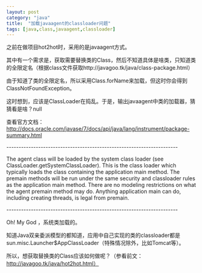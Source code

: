 ```yaml
---
layout: post
category: "java"
title:  "加载javaagent的classloader问题"
tags: [java,class,javaagent,classloader]
---
```


之前在做项目hot2hot时，采用的是javaagent方式。

其中有一个需求是，获取需要替换类的Class，然后不知道具体是啥类，只知道类的全限定名（根据class文件获取http://javagoo.tk/java/class-package.html）

由于知道了类的全限定名，所以采用Class.forName来加载，但这时你会得到ClassNotFoundException。

这时想到，应该是ClassLoader在捣乱。于是，输出javaagent中类的加载器，猜猜看是啥？null

查看官方文档：http://docs.oracle.com/javase/7/docs/api/java/lang/instrument/package-summary.html

\-\-\-\-\-\-\-\-\-\-\-\-\-\-\-\-\-\-\-\-\-\-\-\-\-\-\-\-\-\-\-\-\-\-\-\-\-\-\-\-\-\-\-\-\-\-\-\-\-\-\-\-\-\-\-\-\-\-\-\-\-\-\-\-\-\-\-\-\-\-

The agent class will be loaded by the system class loader (see ClassLoader.getSystemClassLoader). This is the class loader which typically loads the class containing the application main method. The premain methods will be run under the same security and classloader rules as the application main method. There are no modeling restrictions on what the agent premain method may do. Anything application main can do, including creating threads, is legal from premain.

\-\-\-\-\-\-\-\-\-\-\-\-\-\-\-\-\-\-\-\-\-\-\-\-\-\-\-\-\-\-\-\-\-\-\-\-\-\-\-\-\-\-\-\-\-\-\-\-\-\-\-\-\-\-\-\-\-\-\-\-\-\-\-\-\-\-\-\-\-\-

Oh! My God ，系统类加载的。

知道Java双亲委派模型的都知道，应用中自己实现的类的classloader都是sun.misc.Launcher$AppClassLoader（特殊情况除外，比如Tomcat等）。

所以，想获取替换类的Class应该如何做呢？（参看前文：http://javagoo.tk/java/hot2hot.html）

